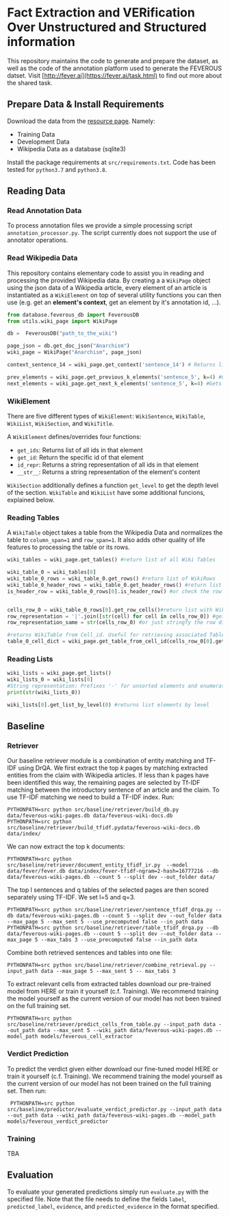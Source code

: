# Fact Extraction and VERification Over Unstructured and Structured information

This repository maintains the code to generate and prepare the dataset, as well as the code of the annotation platform used to generate the FEVEROUS datset. Visit [http://fever.ai](https://fever.ai/task.html) to find out more about the shared task.

## Prepare Data & Install Requirements
Download the data from the [resource page](https://fever.ai/resources.html). Namely:

* Training Data
* Development Data
* Wikipedia Data as a database (sqlite3)

Install the package requirements at `src/requirements.txt`. Code has been tested for `python3.7` and `python3.8`.

## Reading Data

### Read Annotation Data
To process annotation files we provide a simple processing script `annotation_processor.py`. The script currently does not support the use of annotator operations.

### Read Wikipedia Data

This repository contains elementary code to assist you in reading and processing the provided Wikipedia data. By creating a a `WikiPage` object using the json data of a Wikipedia article, every element of an article is instantiated as a `WikiElement` on top of several utility functions you can then use (e.g. get an **element's context**, get an element by it's annotation id, ...). 

```python
from database.feverous_db import FeverousDB
from utils.wiki_page import WikiPage

db =  FeverousDB("path_to_the_wiki")

page_json = db.get_doc_json("Anarchism")
wiki_page = WikiPage("Anarchism", page_json)

context_sentence_14 = wiki_page.get_context('sentence_14') # Returns list of context Wiki elements

prev_elements = wiki_page.get_previous_k_elements('sentence_5', k=4) #Gets Wiki element before sentence_5
next_elements = wiki_page.get_next_k_elements('sentence_5', k=4) #Gets Wiki element after sentence_5
```

### WikiElement
There are five different types of `WikiElement`: `WikiSentence`, `WikiTable`, `WikiList`, `WikiSection`, and `WikiTitle`.

A `WikiElement` defines/overrides four functions:
* `get_ids`: Returns list of all ids in that element
* `get_id`: Return the specific id of that element
* `id_repr`: Returns a string representation of all ids in that element
* `__str__`: Returns a string representation of the element's content

`WikiSection` additionally defines a function `get_level` to get the depth level of the section. `WikiTable` and `WikiList` have some additional funcions, explained below. 

### Reading Tables
A `WikiTable` object takes a table from the Wikipedia Data and normalizes the table to `column_span=1` and `row_span=1`. It also adds other quality of life features to processing the table or its rows.

```python
wiki_tables = wiki_page.get_tables() #return list of all Wiki Tables

wiki_table_0 = wiki_tables[0]
wiki_table_0_rows = wiki_table_0.get_rows() #return list of WikiRows
wiki_table_0_header_rows = wiki_table_0.get_header_rows() #return list of WikiRows that are headers
is_header_row = wiki_table_0_rows[0].is_header_row() #or check the row directly whether it is a header


cells_row_0 = wiki_table_0_rows[0].get_row_cells()#return list with WikiCells for row 0
row_representation = '|'.join([str(cell) for cell in cells_row_0]) #get cell content seperated by vertical line
row_representation_same = str(cells_row_0) #or just stringfy the row directly.

#returns WikiTable from Cell_id. Useful for retrieving associated Tables for cell annotations.
table_0_cell_dict = wiki_page.get_table_from_cell_id(cells_row_0[0].get_id())
 ```
 
### Reading Lists
```python
wiki_lists = wiki_page.get_lists()
wiki_lists_0 = wiki_lists[0]
#String representation: Prefixes '-' for unsorted elements and enumerations (1., 2. ...) for sorted elements
print(str(wiki_lists_0))

wiki_lists[0].get_list_by_level(0) #returns list elements by level
 ```

## Baseline

### Retriever
Our baseline retriever module is a combination of entity matching and TF-IDF using DrQA. We first extract the top $k$ pages by matching extracted entities from the claim with Wikipedia articles. If less than k pages have been identified this way, the remaining pages are selected by Tf-IDF matching between the introductory sentence of an article and the claim. To use TF-IDF matching we need to build a TF-IDF index. Run:
```
PYTHONPATH=src python src/baseline/retriever/build_db.py data/feverous-wiki-pages.db data/feverous-wiki-docs.db
PYTHONPATH=src python src/baseline/retriever/build_tfidf.pydata/feverous-wiki-docs.db data/index/
 ```
 We can now extract the top k documents:
 ```
PYTHONPATH=src python src/baseline/retriever/document_entity_tfidf_ir.py  --model data/fever/fever.db data/index/fever-tfidf-ngram=2-hash=16777216 --db data/feverous-wiki-pages.db --count 5 --split dev --out_folder data/
 ```
The top l sentences and q tables of the selected pages are then scored separately using TF-IDF. We set l=5 and q=3.
```
PYTHONPATH=src python src/baseline/retriever/sentence_tfidf_drqa.py --db data/feverous-wiki-pages.db --count 5 --split dev --out_folder data --max_page 5 --max_sent 5 --use_precomputed false --in_path data
PYTHONPATH=src python src/baseline/retriever/table_tfidf_drqa.py --db data/feverous-wiki-pages.db --count 5 --split dev --out_folder data --max_page 5 --max_tabs 3 --use_precomputed false --in_path data
 ```
Combine both retrieved sentences and tables into one file:
 ```
 PYTHONPATH=src python src/baseline/retriever/combine_retrieval.py --input_path data --max_page 5 --max_sent 5 -- max_tabs 3
 ```
  
To extract relevant cells from extracted tables download our pre-trained model from HERE or train it yourself (c.f. Training). We recommend training the model yourself as the current version of our model has not been trained on the full training set.
 ```
 PYTHONPATH=src python src/baseline/retriever/predict_cells_from_table.py --input_path data --out_path data --max_sent 5 --wiki_path data/feverous-wiki-pages.db --model_path models/feverous_cell_extractor
  ```
 
### Verdict Prediction
To predict the verdict given either download our fine-tuned model HERE or train it yourself (c.f. Training). We recommend training the model yourself as the current version of our model has not been trained on the full training set. Then run:
```
 PYTHONPATH=src python src/baseline/predictor/evaluate_verdict_predictor.py --input_path data --out_path data --wiki_path data/feverous-wiki-pages.db --model_path models/feverous_verdict_predictor
 ```
 
### Training
TBA

## Evaluation
To evaluate your generated predictions simply run `evaluate.py` with the specified file. Note that the file needs to define the fields `label`, `predicted_label`,  `evidence`, and `predicted_evidence` in the format specified.
